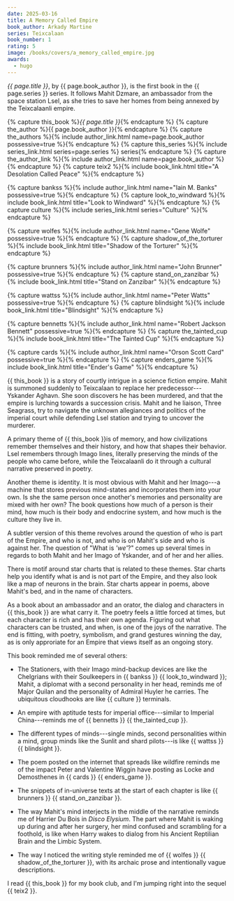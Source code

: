 ```yaml
---
date: 2025-03-16
title: A Memory Called Empire
book_author: Arkady Martine
series: Teixcalaan
book_number: 1
rating: 5
image: /books/covers/a_memory_called_empire.jpg
awards:
  - hugo
---
```


<cite class="book-title">{{ page.title }}</cite>, by <span
class="author-name">{{ page.book_author }}</span>, is the first book in the
<span class="book-series">{{ page.series }}</span> series. It follows Mahit
Dzmare, an ambassador from the space station Lsel, as she tries to save her
homes from being annexed by the Teixcalaanli empire.

{% capture this_book %}<cite class="book-title">{{ page.title }}</cite>{% endcapture %}
{% capture the_author %}<span class="author-name">{{ page.book_author }}</span>{% endcapture %}
{% capture the_authors %}{% include author_link.html name=page.book_author possessive=true %}{% endcapture %}
{% capture this_series %}{% include series_link.html series=page.series %} series{% endcapture %}
{% capture the_author_link %}{% include author_link.html name=page.book_author %}{% endcapture %}
{% capture teix2 %}{% include book_link.html title="A Desolation Called Peace" %}{% endcapture %}

{% capture bankss %}{% include author_link.html name="Iain M. Banks" possessive=true %}{% endcapture %}
{% capture look_to_windward %}{% include book_link.html title="Look to Windward" %}{% endcapture %}
{% capture culture %}{% include series_link.html series="Culture" %}{% endcapture %}

{% capture wolfes %}{% include author_link.html name="Gene Wolfe" possessive=true %}{% endcapture %}
{% capture shadow_of_the_torturer %}{% include book_link.html title="Shadow of the Torturer" %}{% endcapture %}

{% capture brunners %}{% include author_link.html name="John Brunner" possessive=true %}{% endcapture %}
{% capture stand_on_zanzibar %}{% include book_link.html title="Stand on Zanzibar" %}{% endcapture %}

{% capture wattss %}{% include author_link.html name="Peter Watts" possessive=true %}{% endcapture %}
{% capture blindsight %}{% include book_link.html title="Blindsight" %}{% endcapture %}

{% capture bennetts %}{% include author_link.html name="Robert Jackson Bennett" possessive=true %}{% endcapture %}
{% capture the_tainted_cup %}{% include book_link.html title="The Tainted Cup" %}{% endcapture %}

{% capture cards %}{% include author_link.html name="Orson Scott Card" possessive=true %}{% endcapture %}
{% capture enders_game %}{% include book_link.html title="Ender's Game" %}{% endcapture %}

{{ this_book }} is a story of courtly intrigue in a science fiction empire.
Mahit is summoned suddenly to Teixcalaan to replace her predecessor---Yskander
Aghavn. She soon discovers he has been murdered, and that the empire is
lurching towards a succession crisis. Mahit and he liaison, Three Seagrass,
try to navigate the unknown allegiances and politics of the imperial court
while defending Lsel station and trying to uncover the murderer.

A primary theme of {{ this_book }}is of memory, and how civilizations remember
themselves and their history, and how that shapes their behavior. Lsel
remembers through Imago lines, literally preserving the minds of the people
who came before, while the Teixcalaanli do it through a cultural narrative
preserved in poetry.

Another theme is identity. It is most obvious with Mahit and her Imago---a
machine that stores previous mind-states and incorporates them into your own.
Is she the same person once another's memories and personality are mixed with
her own? The book questions how much of a person is their mind, how much is
their body and endocrine system, and how much is the culture they live in.

A subtler version of this theme revolves around the question of who is part of
the Empire, and who is not, and who is on Mahit's side and who is against her.
The question of "What is _'we'_?" comes up several times in regards to both
Mahit and her Imago of Yskander, and of her and her allies.

There is motif around star charts that is related to these themes. Star charts
help you identify what is and is not part of the Empire, and they also look
like a map of neurons in the brain. Star charts appear in poems, above Mahit's
bed, and in the name of characters.

As a book about an ambassador and an orator, the dialog and characters in {{
this_book }} are what carry it. The poetry feels a little forced at times, but
each character is rich and has their own agenda. Figuring out what characters
can be trusted, and when, is one of the joys of the narrative. The end is
fitting, with poetry, symbolism, and grand gestures winning the day, as is
only approriate for an Empire that views itself as an ongoing story.

This book reminded me of several others:

- The Stationers, with their Imago mind-backup devices are like the Chelgrians
  with their Soulkeepers in {{ bankss }} {{ look_to_windward }}; Mahit, a
  diplomat with a second personality in her head, reminds me of Major Quilan
  and the personality of Admiral Huyler he carries. The ubiquitous cloudhooks
  are like {{ culture }} terminals.

- An empire with aptitude tests for imperial office---similar to Imperial
  China---reminds me of {{ bennetts }} {{ the_tainted_cup }}.

- The different types of minds---single minds, second personalities within a
  mind, group minds like the Sunlit and shard pilots---is like {{ wattss }} {{
  blindsight }}.

- The poem posted on the internet that spreads like wildfire reminds me of the
  impact Peter and Valentine Wiggin have posting as Locke and Demosthenes in
  {{ cards }} {{ enders_game }}.

- The snippets of in-universe texts at the start of each chapter is like {{
  brunners }} {{ stand_on_zanzibar }}.

- The way Mahit's mind interjects in the middle of the narrative reminds me of
  Harrier Du Bois in <cite class="video-game-title">Disco Elysium</cite>. The
  part where Mahit is waking up during and after her surgery, her mind
  confused and scrambling for a foothold, is like when Harry wakes to dialog
  from his Ancient Reptilian Brain and the Limbic System.

- The way I noticed the writing style reminded me of {{ wolfes }} {{
  shadow_of_the_torturer }}, with its archaic prose and intentionally vague
  descriptions.

I read {{ this_book }} for my book club, and I'm jumping right into the sequel
{{ teix2 }}.

